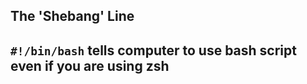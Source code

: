 ## The 'Shebang' Line

```#!/bin/bash``` tells computer to use bash script even if you are using zsh
- 
